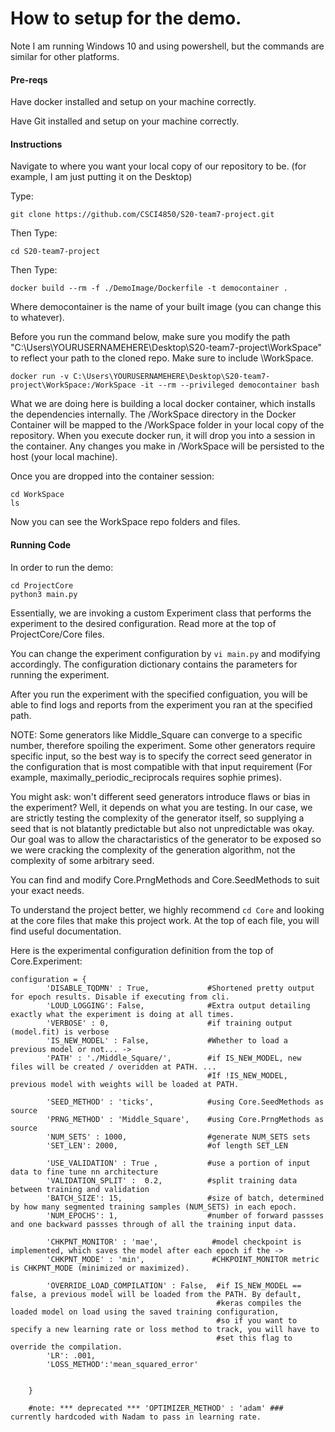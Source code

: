 # How to setup for the demo.
Note I am running Windows 10 and using powershell, but the commands are similar for other platforms.

#### Pre-reqs
Have docker installed and setup on your machine correctly. 

Have Git installed and setup on your machine correctly.

#### Instructions
Navigate to where you want your local copy of our repository to be. (for example, I am just putting it on the Desktop)

Type:
```
git clone https://github.com/CSCI4850/S20-team7-project.git
```
Then Type:
```
cd S20-team7-project
```
Then Type:
```
docker build --rm -f ./DemoImage/Dockerfile -t democontainer .
```
Where democontainer is the name of your built image (you can change this to whatever).

Before you run the command below, make sure you modify the path "C:\Users\YOURUSERNAMEHERE\Desktop\S20-team7-project\WorkSpace" to reflect your path to the cloned repo. Make sure to include \WorkSpace.

```
docker run -v C:\Users\YOURUSERNAMEHERE\Desktop\S20-team7-project\WorkSpace:/WorkSpace -it --rm --privileged democontainer bash 
```

What we are doing here is building a local docker container, which installs the dependencies internally. The /WorkSpace directory in the Docker Container will be mapped to the /WorkSpace folder in your local copy of the repository. When you execute docker run, it will drop you into a session in the container. Any changes you make in /WorkSpace will be persisted to the host (your local machine).

Once you are dropped into the container session:

```
cd WorkSpace
ls
```
Now you can see the WorkSpace repo folders and files.

#### Running Code
In order to run the demo:

``` 
cd ProjectCore
python3 main.py
```
Essentially, we are invoking a custom Experiment class that performs the experiment to the desired configuration. Read more at the top of ProjectCore/Core files.

You can change the experiment configuration by `vi main.py` and modifying accordingly. The configuration dictionary contains the parameters for running the experiment.

After you run the experiment with the specified configuation, you will be able to find logs and reports from the experiment you ran at the specified path.

NOTE: Some generators like Middle_Square can converge to a specific number, therefore spoiling the experiment. Some other generators require specific input, so the best way is to specify the correct seed generator in the configuration that is most compatible with that input requirement (For example, maximally_periodic_reciprocals requires sophie primes). 

You might ask: won't different seed generators introduce flaws or bias in the experiment? Well, it depends on what you are testing. In our case, we are strictly testing the complexity of the generator itself, so supplying a seed that is not blatantly predictable but also not unpredictable was okay. Our goal was to allow the charactaristics of the generator to be exposed so we were cracking the complexity of the generation algorithm, not the complexity of some arbitrary seed.

You can find and modify Core.PrngMethods and Core.SeedMethods to suit your exact needs.

To understand the project better, we highly recommend `cd Core` and looking at the core files that make this project work.
At the top of each file, you will find useful documentation. 

Here is the experimental configuration definition from the top of Core.Experiment:

```
configuration = {
        'DISABLE_TQDMN' : True,             #Shortened pretty output for epoch results. Disable if executing from cli.
        'LOUD_LOGGING': False,              #Extra output detailing exactly what the experiment is doing at all times.
        'VERBOSE' : 0,                      #if training output (model.fit) is verbose
        'IS_NEW_MODEL' : False,             #Whether to load a previous model or not... ->
        'PATH' : './Middle_Square/',        #if IS_NEW_MODEL, new files will be created / overidden at PATH. ... 
                                            #If !IS_NEW_MODEL, previous model with weights will be loaded at PATH. 
        
        'SEED_METHOD' : 'ticks',            #using Core.SeedMethods as source   
        'PRNG_METHOD' : 'Middle_Square',    #using Core.PrngMethods as source  
        'NUM_SETS' : 1000,                  #generate NUM_SETS sets 
        'SET_LEN': 2000,                    #of length SET_LEN                        
        
        'USE_VALIDATION' : True ,           #use a portion of input data to fine tune nn architecture
        'VALIDATION_SPLIT' :  0.2,          #split training data between training and validation
        'BATCH_SIZE': 15,                   #size of batch, determined by how many segmented training samples (NUM_SETS) in each epoch.
        'NUM_EPOCHS': 1,                    #number of forward passses and one backward passses through of all the training input data.
        
        'CHKPNT_MONITOR' : 'mae',            #model checkpoint is implemented, which saves the model after each epoch if the ->
        'CHKPNT_MODE' : 'min',               #CHKPOINT_MONITOR metric is CHKPNT_MODE (minimized or maximized).
        
        'OVERRIDE_LOAD_COMPILATION' : False,  #if IS_NEW_MODEL == false, a previous model will be loaded from the PATH. By default, 
                                              #keras compiles the loaded model on load using the saved training configuration, 
                                              #so if you want to specify a new learning rate or loss method to track, you will have to
                                              #set this flag to override the compilation.
        'LR': .001,
        'LOSS_METHOD':'mean_squared_error'
        
        
    }  
    
    #note: *** deprecated *** 'OPTIMIZER_METHOD' : 'adam' ### currently hardcoded with Nadam to pass in learning rate.
```
